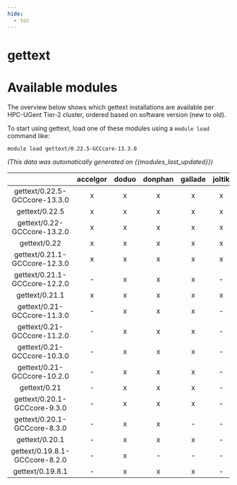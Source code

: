 ```yaml
---
hide:
  - toc
---
```


gettext
=======

# Available modules


The overview below shows which gettext installations are available per HPC-UGent Tier-2 cluster, ordered based on software version (new to old).

To start using gettext, load one of these modules using a `module load` command like:

```shell
module load gettext/0.22.5-GCCcore-13.3.0
```

*(This data was automatically generated on {{modules_last_updated}})*  

| |accelgor|doduo|donphan|gallade|joltik|shinx|
| :---: | :---: | :---: | :---: | :---: | :---: | :---: |
|gettext/0.22.5-GCCcore-13.3.0|x|x|x|x|x|x|
|gettext/0.22.5|x|x|x|x|x|x|
|gettext/0.22-GCCcore-13.2.0|x|x|x|x|x|x|
|gettext/0.22|x|x|x|x|x|x|
|gettext/0.21.1-GCCcore-12.3.0|x|x|x|x|x|x|
|gettext/0.21.1-GCCcore-12.2.0|-|x|x|x|-|x|
|gettext/0.21.1|x|x|x|x|x|x|
|gettext/0.21-GCCcore-11.3.0|-|x|x|x|-|x|
|gettext/0.21-GCCcore-11.2.0|-|x|x|x|-|x|
|gettext/0.21-GCCcore-10.3.0|-|x|x|x|-|-|
|gettext/0.21-GCCcore-10.2.0|-|x|x|x|-|-|
|gettext/0.21|-|x|x|x|-|x|
|gettext/0.20.1-GCCcore-9.3.0|-|x|x|x|-|-|
|gettext/0.20.1-GCCcore-8.3.0|-|x|x|-|-|-|
|gettext/0.20.1|-|x|x|x|-|-|
|gettext/0.19.8.1-GCCcore-8.2.0|-|x|-|-|-|-|
|gettext/0.19.8.1|-|x|x|x|-|-|
